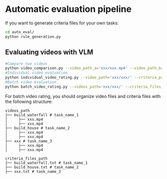 
# Automatic evaluation pipeline
If you want to generate criteria files for your own tasks:
```bash
cd auto_eval/
python rule_generation.py
```

## Evaluating videos with VLM
```bash
#Compare two videos
python video_comparison.py --video_path_a='xxx/xxx.mp4' --video_path_b='xxx/xxx.mp4' --criteria_path='xxx/xxx.txt' 
#Individual video evaluation
python individual_video_rating.py --video_path='xxx/xxx/' --criteria_path='xxx/xxx/' 
#Batch video evaluation
python batch_video_rating.py --videos_path='xxx/xxx/' --criteria_files_path='xxx/xxx/' 
```

For batch video rating, you should organize video files and criteria files with the following structure:

```
videos_path     
├── build_waterfall # task_name_1     
│     ├── xxx.mp4
│     ├── xxx.mp4
├── build_house # task_name_2
│     ├── xxx.mp4
│     ├── xxx.mp4
├── xxx # task_name_3
│     ├── xxx.mp4
│     ├── xxx.mp4
```

```
criteria_files_path     
├── build_waterfall.txt # task_name_1     
├── build_house.txt # task_name_2
├── xxx.txt # task_name_3
```




